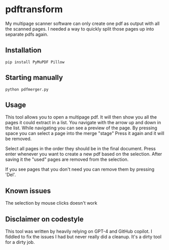 # pdftransform

My multipage scanner software can only create one pdf as output with all the scanned pages.
I needed a way to quickly split those pages up into separate pdfs again.

## Installation
`pip install PyMuPDF Pillow`

## Starting manually
`python pdfmerger.py`

## Usage
This tool allows you to open a multipage pdf.
It will then show you all the pages it could extract in a list.
You navigate with the arrow up and down in the list.
While navigating you can see a preview of the page.
By pressing space you can select a page into the merge "stage"
Press it again and it will be removed.

Select all pages in the order they should be in the final document.
Press enter whenever you want to create a new pdf based on the selection.
After saving it the "used" pages are removed from the selection.

If you see pages that you don't need you can remove them by pressing 'Del'.

## Known issues
The selection by mouse clicks doesn't work

## Disclaimer on codestyle
This tool was written by heavily relying on GPT-4 and GitHub copilot.
I fiddled to fix the issues I had but never really did a cleanup. It's a dirty tool for a dirty job.
